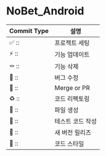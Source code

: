 # NoBet_Android

| Commit Type | 설명 |
| --- | --- |
| ✅ ::  | 프로젝트 세팅 |
| ⚡️ :: | 기능 업데이트 |
| ⚰️ :: | 기능 삭제 |
| 🐛 :: | 버그 수정 |
| 🔀 :: | Merge or PR |
| ♻️ :: | 코드 리펙토링 |
| 📄 ::  | 파일 생성 |
| 💉 :: | 테스트 코드 작성 |
| 🚀 :: | 새 버전 릴리즈 |
| 🎨 :: | 코드 스타일 |
